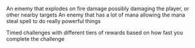 
An ememy that explodes on fire damage possibly damaging the player, or other nearby targets
An enemy that has a lot of mana allowing the mana steal spell to do really powerful things

Timed challenges with different tiers of rewards based on how fast you complete the challenge